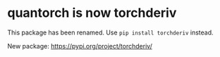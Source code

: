 # quantorch is now torchderiv

This package has been renamed. Use `pip install torchderiv` instead.

New package: https://pypi.org/project/torchderiv/
